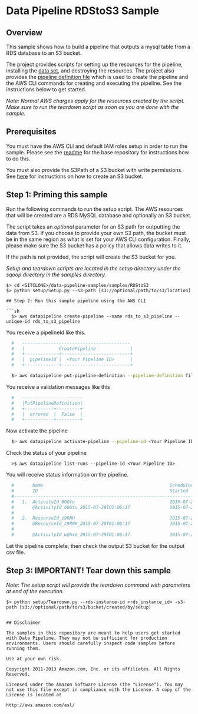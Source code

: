 # Data Pipeline RDStoS3 Sample

## Overview

This sample shows how to build a pipeline that outputs a mysql table from a RDS database to an S3 bucket.

The project provides scripts for setting up the resources for the pipeline, installing the [data set](http://aws.amazon.com/datasets/6468931156960467), and destroying the resources. The project also provides the [pipeline definition file](http://docs.aws.amazon.com/datapipeline/latest/DeveloperGuide/dp-writing-pipeline-definition.html) which is used to create the pipeline and the AWS CLI commands for creating and executing the pipeline. See the instructions below to get started.

*Note: Normal AWS charges apply for the resources created by the script. Make sure to run the teardown script as soon as you are done with the sample.*

## Prerequisites

You must have the AWS CLI and default IAM roles setup in order to run the sample. Please see the [readme](https://github.com/awslabs/data-pipeline-samples) for the base repository for instructions how to do this.

You must also provide the S3Path of a S3 bucket with write permissions. See [here](http://docs.aws.amazon.com/AmazonS3/latest/UG/CreatingaBucket.html) for instructions on how to create an S3 bucket.

## Step 1: Priming this sample

Run the following commands to run the setup script. The AWS resources that will be created are a RDS MySQL database and optionally an S3 bucket.

The script takes an *optional* parameter for an S3 path for outputting the data from S3. If you choose to provide your own S3 path, the bucket must be in the same region as what is set for your AWS CLI configuration.  Finally, please make sure the S3 bucket has a policy that allows data writes to it.  

If the path is not provided, the script will create the S3 bucket for you.

*Setup and teardown scripts are located in the setup directory under the sqoop directory in the samples directory.*
```
$> cd <GITCLONE>/data-pipeline-samples/samples/RDStoS3
$> python setup/Setup.py --s3-path [s3://optional/path/to/s3/location]

## Step 2: Run this sample pipeline using the AWS CLI

```sh 
  $> aws datapipeline create-pipeline --name rds_to_s3_pipeline --unique-id rds_to_s3_pipeline
```

You receive a pipelineId like this. 
```sh
  #   -----------------------------------------
  #   |             CreatePipeline             |
  #   +-------------+--------------------------+
  #   |  pipelineId |  <Your Pipeline ID>      |
  #   +-------------+--------------------------+
```

```sh
  $> aws datapipeline put-pipeline-definition --pipeline-definition file://RDStoS3Pipeline.json --parameter-values myOutputS3Path=<s3://your/s3/output/path> myS3LogsPath=<s3://your/s3/logs/path> myRDSPassword=<your-rds-password> myRDSUsername=<your-rds-username> myRDSTableName=<your-rds-table-name> myRDSConnectStr=<your-rds-connection-string> --pipeline-id <Your Pipeline ID> 
```

You receive a validation messages like this
```sh
  #   ----------------------- 
  #   |PutPipelineDefinition|
  #   +-----------+---------+
  #   |  errored  |  False  |
  #   +-----------+---------+
```

Now activate the pipeline
```sh
  $> aws datapipeline activate-pipeline --pipeline-id <Your Pipeline ID>
```

Check the status of your pipeline 
```
  >$ aws datapipeline list-runs --pipeline-id <Your Pipeline ID>
```

You will receive status information on the pipeline.  
```sh
  #       Name                                                Scheduled Start      Status
  #       ID                                                  Started              Ended
  #---------------------------------------------------------------------------------------------------
  #   1.  ActivityId_6OGtu                                    2015-07-29T01:06:17  WAITING_ON_DEPENDENCIES
  #       @ActivityId_6OGtu_2015-07-29T01:06:17               2015-07-29T01:06:20
  #
  #   2.  ResourceId_z9RNH                                    2015-07-29T01:06:17  CREATING
  #       @ResourceId_z9RNH_2015-07-29T01:06:17               2015-07-29T01:06:20
  #
  #       @ActivityId_wQhxe_2015-07-29T01:06:17               2015-07-29T01:06:20
```

Let the pipeline complete, then check the output S3 bucket for the output csv file.

## Step 3: IMPORTANT! Tear down this sample

*Note: The setup script will provide the teardown command with parameters at end of the execution.*

```
$> python setup/Teardown.py --rds-instance-id <rds_instance_id> -s3-path [s3://optional/path/to/s3/bucket/created/by/setup]


## Disclaimer

The samples in this repository are meant to help users get started with Data Pipeline. They may not be sufficient for production environments. Users should carefully inspect code samples before running them.

Use at your own risk.

Copyright 2011-2013 Amazon.com, Inc. or its affiliates. All Rights Reserved.

Licensed under the Amazon Software License (the "License"). You may not use this file except in compliance with the License. A copy of the License is located at

http://aws.amazon.com/asl/
